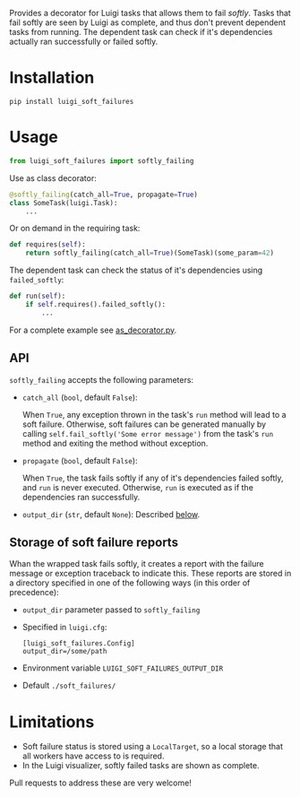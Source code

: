 Provides a decorator for Luigi tasks that allows them to fail *softly*. Tasks that fail softly are seen by Luigi as complete, and thus don't prevent dependent tasks from running. The dependent task can check if it's dependencies actually ran successfully or failed softly.


# Installation

    pip install luigi_soft_failures


# Usage

```python
from luigi_soft_failures import softly_failing
```

Use as class decorator:

```python
@softly_failing(catch_all=True, propagate=True)
class SomeTask(luigi.Task):
    ...
```

Or on demand in the requiring task:

```python
def requires(self):
    return softly_failing(catch_all=True)(SomeTask)(some_param=42)
```

The dependent task can check the status of it's dependencies using `failed_softly`:

```python
def run(self):
    if self.requires().failed_softly():
        ...
```

For a complete example see [as_decorator.py](https://github.com/maxhollmann/luigi_soft_failures/blob/master/examples/as_decorator.py).


## API

`softly_failing` accepts the following parameters:

* `catch_all` (`bool`, default `False`):

  When `True`, any exception thrown in the task's `run` method will lead to a soft failure. Otherwise, soft failures can be generated manually by calling `self.fail_softly('Some error message')` from the task's `run` method and exiting the method without exception.

* `propagate` (`bool`, default `False`):

  When `True`, the task fails softly if any of it's dependencies failed softly, and `run` is never executed. Otherwise, `run` is executed as if the dependencies ran successfully.

* `output_dir` (`str`, default `None`): Described [below](#storage-of-soft-failure-reports).


## Storage of soft failure reports

Whan the wrapped task fails softly, it creates a report with the failure message or exception traceback to indicate this. These reports are stored in a directory specified in one of the following ways (in this order of precedence):

* `output_dir` parameter passed to `softly_failing`
* Specified in `luigi.cfg`:

      [luigi_soft_failures.Config]
      output_dir=/some/path

* Environment variable `LUIGI_SOFT_FAILURES_OUTPUT_DIR`
* Default `./soft_failures/`


# Limitations

* Soft failure status is stored using a `LocalTarget`, so a local storage that all workers have access to is required.
* In the Luigi visualizer, softly failed tasks are shown as complete.

Pull requests to address these are very welcome!
